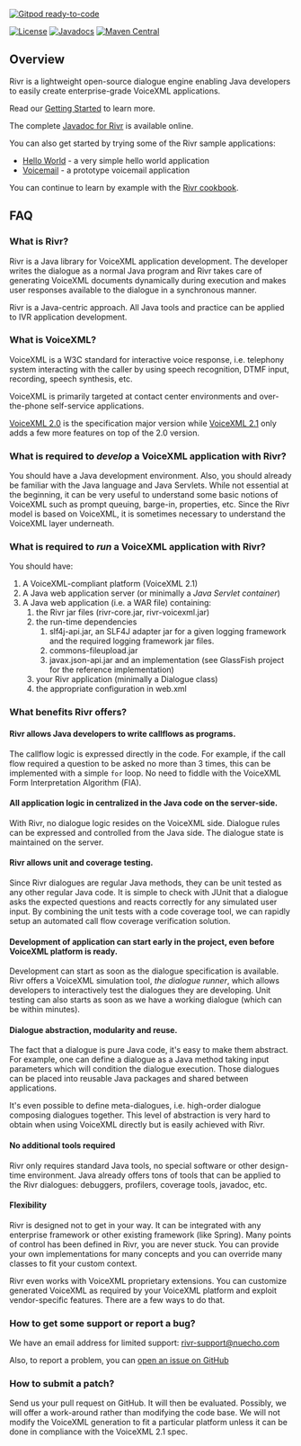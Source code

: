 [![Gitpod ready-to-code](https://img.shields.io/badge/Gitpod-ready--to--code-blue?logo=gitpod)](https://gitpod.io/#https://github.com/nuecho/rivr)

[![License](https://img.shields.io/badge/License-Apache%202.0-blue.svg)](https://opensource.org/licenses/Apache-2.0)
[![Javadocs](https://www.javadoc.io/badge/com.nuecho/rivr-voicexml.svg)](https://nuecho.github.io/rivr/javadoc/)
[![Maven Central](https://maven-badges.herokuapp.com/maven-central/com.nuecho/rivr-voicexml/badge.svg?cache=foo)](https://maven-badges.herokuapp.com/maven-central/com.nuecho/rivr-voicexml)

## Overview

Rivr is a lightweight open-source dialogue engine enabling Java developers to easily create enterprise-grade VoiceXML applications.

Read our [Getting Started](https://github.com/nuecho/rivr/wiki/Getting-Started) to learn more.

The complete [Javadoc for Rivr](https://nuecho.github.io/rivr/javadoc/) is available online.

You can also get started by trying some of the Rivr sample applications:

- [Hello World](https://github.com/nuecho/rivr-cookbook/wiki/Hello-World) - a very simple hello world application
- [Voicemail](https://github.com/nuecho/rivr-voicemail) - a prototype voicemail application

You can continue to learn by example with the [Rivr cookbook](https://github.com/nuecho/rivr-cookbook/wiki).

## FAQ

### What is Rivr?

Rivr is a Java library for VoiceXML application development. The developer writes the dialogue as a normal Java program and Rivr takes care of generating VoiceXML documents dynamically during execution and makes user responses available to the dialogue in a synchronous manner.

Rivr is a Java-centric approach. All Java tools and practice can be applied to IVR application development.

### What is VoiceXML?

VoiceXML is a W3C standard for interactive voice response, i.e. telephony system interacting with the caller by using speech recognition, DTMF input, recording, speech synthesis, etc.

VoiceXML is primarily targeted at contact center environments and over-the-phone self-service applications.

[VoiceXML 2.0](https://www.w3.org/TR/voicexml20/) is the specification major version while [VoiceXML 2.1](https://www.w3.org/TR/voicexml21/) only adds a few more features on top of the 2.0 version.

### What is required to _develop_ a VoiceXML application with Rivr?

You should have a Java development environment.  Also, you should already be familiar with the Java language and Java Servlets. While not essential at the beginning, it can be very useful to understand some basic notions of VoiceXML such as prompt queuing, barge-in, properties, etc.  Since the Rivr model is based on VoiceXML, it is sometimes necessary to understand the VoiceXML layer underneath.

### What is required to _run_ a VoiceXML application with Rivr?

You should have:

1. A VoiceXML-compliant platform (VoiceXML 2.1)
2. A Java web application server (or minimally a _Java Servlet container_)
3. A Java web application (i.e. a WAR file) containing:
    1. the Rivr jar files (rivr-core.jar, rivr-voicexml.jar)
    2. the run-time dependencies
        1. slf4j-api.jar, an SLF4J adapter jar for a given logging framework and the required logging framework jar files.
        2. commons-fileupload.jar
        3. javax.json-api.jar and an implementation (see GlassFish project for the reference implementation)
    3. your Rivr application (minimally a Dialogue class)
    4. the appropriate configuration in web.xml

### What benefits Rivr offers?

#### Rivr allows Java developers to write callflows as programs.

The callflow logic is expressed directly in the code. For example, if the call flow required a question to be asked no more than 3 times, this can be implemented with a simple `for` loop.  No need to fiddle with the VoiceXML Form Interpretation Algorithm (FIA).

#### All application logic in centralized in the Java code on the server-side.

With Rivr, no dialogue logic resides on the VoiceXML side.  Dialogue rules can be expressed and controlled from the Java side.  The dialogue state is maintained on the server.

#### Rivr allows unit and coverage testing.

Since Rivr dialogues are regular Java methods, they can be unit tested as any other regular Java code.  It is simple to check with JUnit that a dialogue asks the expected questions and reacts correctly for any simulated user input. By combining the unit tests with a code coverage tool, we can rapidly setup an automated call flow coverage verification solution.

#### Development of application can start early in the project, even before VoiceXML platform is ready.

Development can start as soon as the dialogue specification is available. Rivr offers a VoiceXML simulation tool, _the dialogue runner_, which allows developers to interactively test the dialogues they are developing.  Unit testing can also starts as soon as we have a working dialogue (which can be within minutes).

#### Dialogue abstraction, modularity and reuse.

The fact that a dialogue is pure Java code, it's easy to make them abstract.  For example, one can define a dialogue as a Java method taking input parameters which will condition the dialogue execution.  Those dialogues can be placed into reusable Java packages and shared between applications.

It's even possible to define meta-dialogues, i.e. high-order dialogue composing dialogues together. This level of abstraction is very hard to obtain when using VoiceXML directly but is easily achieved with Rivr.

#### No additional tools required

Rivr only requires standard Java tools, no special software or other design-time environment.  Java already offers tons of tools that can be applied to the Rivr dialogues: debuggers, profilers, coverage tools, javadoc, etc.

#### Flexibility

Rivr is designed not to get in your way. It can be integrated with any enterprise framework or other existing framework (like Spring).  Many points of control has been defined in Rivr, you are never stuck.  You can provide your own implementations for many concepts and you can override many classes to fit your custom context.

Rivr even works with VoiceXML proprietary extensions.  You can customize generated VoiceXML as required by your VoiceXML platform and exploit vendor-specific features. There are a few ways to do that.

### How to get some support or report a bug?

We have an email address for limited support: [rivr-support@nuecho.com](mailto:rivr-support@nuecho.com)

Also, to report a problem, you can [open an issue on GitHub](https://github.com/nuecho/rivr/issues)

### How to submit a patch?

Send us your pull request on GitHub. It will then be evaluated.  Possibly, we will offer a work-around rather than modifying the code base.  We will not modify the VoiceXML generation to fit a particular platform unless it can be done in compliance with the VoiceXML 2.1 spec.

